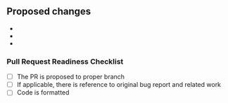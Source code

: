 ## Proposed changes
  *
  *
  *

### Pull Request Readiness Checklist

- [ ] The PR is proposed to proper branch
- [ ] If applicable, there is reference to original bug report and related work
- [ ] Code is formatted
